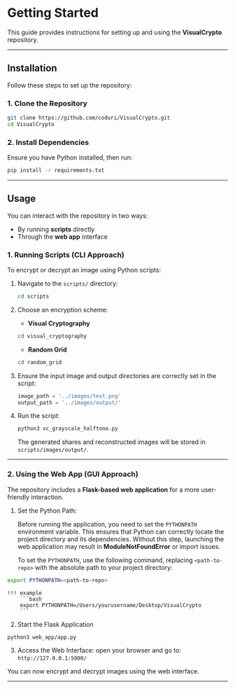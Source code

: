 # Getting Started
This guide provides instructions for setting up and using the **VisualCrypto** repository.

---

## **Installation**
Follow these steps to set up the repository:  

### 1. Clone the Repository  
```bash
git clone https://github.com/coduri/VisualCrypto.git
cd VisualCrypto
```

### 2. Install Dependencies  
Ensure you have Python installed, then run:  
```bash
pip install -r requirements.txt
```

---

## **Usage**
You can interact with the repository in two ways:  

- By running **scripts** directly 
- Through the **web app** interface 

### 1. Running Scripts (CLI Approach) 
To encrypt or decrypt an image using Python scripts:  

1. Navigate to the `scripts/` directory:  
   ```bash
   cd scripts
   ```  

2. Choose an encryption scheme:  
    - **Visual Cryptography**  
     ```bash
     cd visual_cryptography
     ```  
    - **Random Grid**  
     ```bash
     cd random_grid
     ```

3. Ensure the input image and output directories are correctly set in the script:  
   ```python
   image_path = '../images/test.png'
   output_path = '../images/output/'
   ```

4. Run the script:  
   ```bash
   python3 vc_grayscale_halftone.py
   ```
   The generated shares and reconstructed images will be stored in `scripts/images/output/`.  

---

### 2. Using the Web App (GUI Approach) 
The repository includes a **Flask-based web application** for a more user-friendly interaction.  

1. Set the Python Path:

      Before running the application, you need to set the `PYTHONPATH` environment variable. This ensures that Python can correctly locate the project directory and its dependencies. Without this step, launching the web application may result in **ModuleNotFoundError** or import issues.
      
      To set the `PYTHONPATH`, use the following command, replacing `<path-to-repo>` with the absolute path to your project directory:
```bash
export PYTHONPATH=<path-to-repo>
```

    !!! example
        ```bash
        export PYTHONPATH=/Users/yourusername/Desktop/VisualCrypto
        ```

2. Start the Flask Application
```bash
python3 web_app/app.py
```

3. Access the Web Interface: open your browser and go to: `http://127.0.0.1:5000/`  

You can now encrypt and decrypt images using the web interface.  

---
